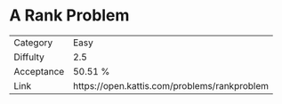 # A Rank Problem

<table>
    <tr>
        <td>Category</td>
        <td>Easy</td>
    </tr>
    <tr>
        <td>Diffulty</td>
        <td>2.5</td>
    </tr>
    <tr>
        <td>Acceptance</td>
        <td>50.51 %</td>
    </tr>
    <tr>
        <td>Link</td>
        <td>https://open.kattis.com/problems/rankproblem</td>
    </tr>
</table>